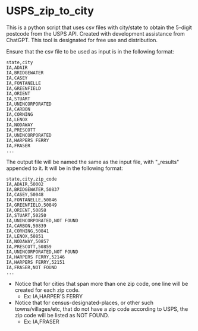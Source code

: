 # USPS_zip_to_city
This is a python script that uses csv files with city/state to obtain the 5-digit postcode from the USPS API. Created with development assistance from ChatGPT. This tool is designated for free use and distribution.


Ensure that the csv file to be used as input is in the following format:

```csv
state,city
IA,ADAIR
IA,BRIDGEWATER
IA,CASEY
IA,FONTANELLE
IA,GREENFIELD
IA,ORIENT
IA,STUART
IA,UNINCORPORATED
IA,CARBON
IA,CORNING
IA,LENOX
IA,NODAWAY
IA,PRESCOTT
IA,UNINCORPORATED
IA,HARPERS FERRY
IA,FRASER
...
```

The output file will be named the same as the input file, with "_results" appended to it. It will be in the following format:

```csv
state,city,zip_code
IA,ADAIR,50002
IA,BRIDGEWATER,50837
IA,CASEY,50048
IA,FONTANELLE,50846
IA,GREENFIELD,50849
IA,ORIENT,50858
IA,STUART,50250
IA,UNINCORPORATED,NOT FOUND
IA,CARBON,50839
IA,CORNING,50841
IA,LENOX,50851
IA,NODAWAY,50857
IA,PRESCOTT,50859
IA,UNINCORPORATED,NOT FOUND
IA,HARPERS FERRY,52146
IA,HARPERS FERRY,52151
IA,FRASER,NOT FOUND
...
```

* Notice that for cities that span more than one zip code, one line will be created for each zip code.
   * Ex: IA,HARPER'S FERRY
* Notice that for census-designated-places, or other such towns/villages/etc, that do not have a zip code according to USPS, the zip code will be listed as NOT FOUND.
    * Ex: IA,FRASER